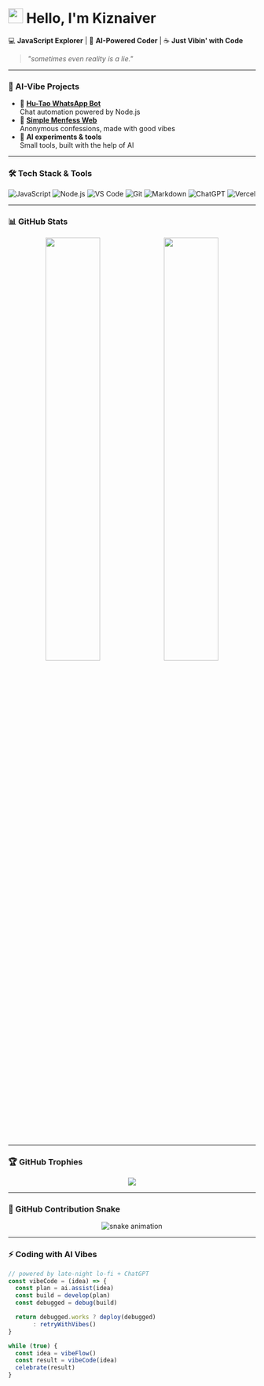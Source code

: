 # <img src="https://media.giphy.com/media/v1.Y2lkPTc5MGI3NjExcHNiajZqNnNhdWtvNTh4ZHVvenBzdWw2eDB4MnloNWJsMzNrb2FkYiZlcD12MV9naWZzX3NlYXJjaCZjdD1n/bqSkJ4IwNcoZG/giphy.gif" width="30px"> Hello, I'm Kiznaiver

💻 **JavaScript Explorer** | 🤖 **AI-Powered Coder** | ☕ **Just Vibin' with Code**

> *"sometimes even reality is a lie."*

---

### 🤖 AI-Vibe Projects

- 🤖 **[Hu-Tao WhatsApp Bot](https://github.com/kiznaiverr/Hu-Tao-WhatsApp-bot)**  
  Chat automation powered by Node.js  
- 💬 **[Simple Menfess Web](https://github.com/kiznaiverr/simple-menfess-web)**  
  Anonymous confessions, made with good vibes  
- 🧪 **AI experiments & tools**  
  Small tools, built with the help of AI

---

### 🛠️ Tech Stack & Tools  
![JavaScript](https://img.shields.io/badge/-JavaScript-F7DF1E?style=flat-square&logo=javascript&logoColor=black)
![Node.js](https://img.shields.io/badge/-Node.js-339933?style=flat-square&logo=nodedotjs&logoColor=white)
![VS Code](https://img.shields.io/badge/-VSCode-007ACC?style=flat-square&logo=visual-studio-code&logoColor=white)
![Git](https://img.shields.io/badge/-Git-F05032?style=flat-square&logo=git&logoColor=white)
![Markdown](https://img.shields.io/badge/-Markdown-000000?style=flat-square&logo=markdown)
![ChatGPT](https://img.shields.io/badge/-AI%20Assisted-10a37f?style=flat-square&logo=openai&logoColor=white)
![Vercel](https://img.shields.io/badge/-Vercel-000000?style=flat-square&logo=vercel&logoColor=white)

---

### 📊 GitHub Stats

<p align="center">
  <img src="https://github-readme-stats.vercel.app/api?username=kiznaiverr&show_icons=true&theme=tokyonight" width="47%" />
  <img src="https://github-readme-streak-stats.herokuapp.com?user=kiznaiverr&theme=tokyonight" width="47%" />
</p>

---

### 🏆 GitHub Trophies

<p align="center">
  <img src="https://github-profile-trophy.vercel.app/?username=kiznaiverr&theme=tokyonight&margin-w=15&no-frame=true" />
</p>

---

### 🐍 GitHub Contribution Snake

<p align="center">
  <img src="https://raw.githubusercontent.com/kiznaiverr/kiznaiverr/output/github-contribution-grid-snake.svg" alt="snake animation" />
</p>

---

### ⚡ Coding with AI Vibes

```javascript
// powered by late-night lo-fi + ChatGPT
const vibeCode = (idea) => {
  const plan = ai.assist(idea)
  const build = develop(plan)
  const debugged = debug(build)

  return debugged.works ? deploy(debugged)
       : retryWithVibes()
}

while (true) {
  const idea = vibeFlow()
  const result = vibeCode(idea)
  celebrate(result)
}
